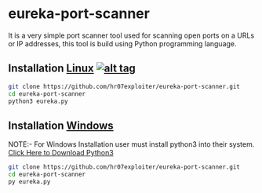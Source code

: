 # eureka-port-scanner
It is a very simple port scanner tool used for scanning open ports on a URLs or IP addresses, this tool is build using Python programming language.


## Installation [Linux](https://wikipedia.org/wiki/Linux) [![alt tag](http://icons.iconarchive.com/icons/dakirby309/simply-styled/32/OS-Linux-icon.png)](https://fr.wikipedia.org/wiki/Linux)

```bash
git clone https://github.com/hr07exploiter/eureka-port-scanner.git
cd eureka-port-scanner
python3 eureka.py
```



## Installation [Windows](https://en.wikipedia.org/wiki/Microsoft_Windows)

NOTE:- For Windows Installation user must install python3 into their system. [Click Here to Download Python3](https://www.python.org/downloads/)

```bash
git clone https://github.com/hr07exploiter/eureka-port-scanner.git
cd eureka-port-scanner
py eureka.py
```
